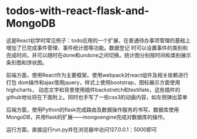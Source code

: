 # todos-with-react-flask-and-MongoDB
这是React初学时常见例子：todo应用的一个扩展，在普通待办事项管理的基础上增加了已完成事件管理、事件统计图等功能。数据登记
时可以设置事件的类别和完成时间，并可以随时在done和undone之间切换。统计图分别按时间和类别展示条形图和饼状图。

前端方面，使用React作为主要框架。使用webpack对react组件及相关依赖进行打包
dom操作和ajax借用jquery，样式上使用bootstrap，图标展示方面使用highcharts，
动态文字和背景使用插件backstretch和textillate，这些插件的github地址将在下面附上。同时也手写了一些css3的动画内容，如左侧弹出菜单

后端方面，使用Python的flask完成路由及数据操作服务的书写。数据库使用MongoDB，并用flask的扩展——mongoengine完成对数据库的操作。

运行方面，直接运行run.py并在浏览器中访问127.0.0.1：5000即可
